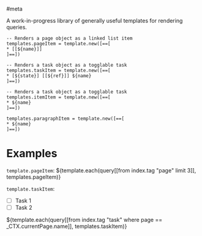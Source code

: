 #meta

A work-in-progress library of generally useful templates for rendering queries.

```space-lua
-- Renders a page object as a linked list item
templates.pageItem = template.new([==[
* [[${name}]]
]==])

-- Renders a task object as a togglable task
templates.taskItem = template.new([==[
* [${state}] [[${ref}]] ${name}
]==])

-- Renders a task object as a togglable task
templates.itemItem = template.new([==[
* ${name}
]==])

templates.paragraphItem = template.new([==[
* ${name}
]==])
```


# Examples
`template.pageItem`:
${template.each(query[[from index.tag "page" limit 3]], templates.pageItem)}

`template.taskItem`:
* [ ] Task 1
* [ ] Task 2

${template.each(query[[from index.tag "task" where page == _CTX.currentPage.name]], templates.taskItem)}

